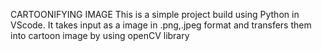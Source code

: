 CARTOONIFYING IMAGE 
This is a simple project build using Python in VScode.
It takes input as a image in .png,.jpeg format and transfers them into cartoon image by using openCV library
